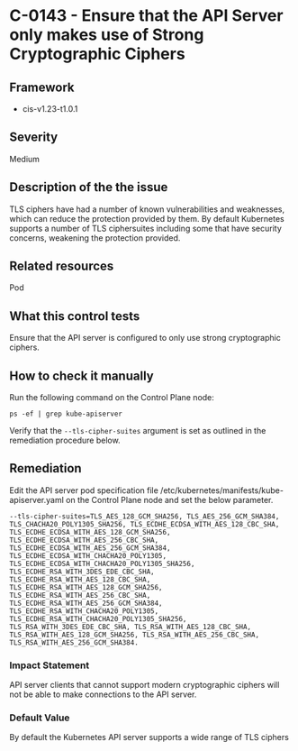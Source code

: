 # C-0143 - Ensure that the API Server only makes use of Strong Cryptographic Ciphers

## Framework
* cis-v1.23-t1.0.1
 
## Severity
Medium

## Description of the the issue
TLS ciphers have had a number of known vulnerabilities and weaknesses, which can reduce the protection provided by them. By default Kubernetes supports a number of TLS ciphersuites including some that have security concerns, weakening the protection provided.
 
## Related resources
Pod
 
## What this control tests 
Ensure that the API server is configured to only use strong cryptographic ciphers.
 
## How to check it manually 
Run the following command on the Control Plane node:

 
```
ps -ef | grep kube-apiserver

```
 Verify that the `--tls-cipher-suites` argument is set as outlined in the remediation procedure below.
 
## Remediation
Edit the API server pod specification file /etc/kubernetes/manifests/kube-apiserver.yaml on the Control Plane node and set the below parameter.

 
```
--tls-cipher-suites=TLS_AES_128_GCM_SHA256, TLS_AES_256_GCM_SHA384, TLS_CHACHA20_POLY1305_SHA256, TLS_ECDHE_ECDSA_WITH_AES_128_CBC_SHA, TLS_ECDHE_ECDSA_WITH_AES_128_GCM_SHA256, TLS_ECDHE_ECDSA_WITH_AES_256_CBC_SHA, TLS_ECDHE_ECDSA_WITH_AES_256_GCM_SHA384, TLS_ECDHE_ECDSA_WITH_CHACHA20_POLY1305, TLS_ECDHE_ECDSA_WITH_CHACHA20_POLY1305_SHA256, TLS_ECDHE_RSA_WITH_3DES_EDE_CBC_SHA, TLS_ECDHE_RSA_WITH_AES_128_CBC_SHA, TLS_ECDHE_RSA_WITH_AES_128_GCM_SHA256, TLS_ECDHE_RSA_WITH_AES_256_CBC_SHA, TLS_ECDHE_RSA_WITH_AES_256_GCM_SHA384, TLS_ECDHE_RSA_WITH_CHACHA20_POLY1305, TLS_ECDHE_RSA_WITH_CHACHA20_POLY1305_SHA256, TLS_RSA_WITH_3DES_EDE_CBC_SHA, TLS_RSA_WITH_AES_128_CBC_SHA, TLS_RSA_WITH_AES_128_GCM_SHA256, TLS_RSA_WITH_AES_256_CBC_SHA, TLS_RSA_WITH_AES_256_GCM_SHA384.

```
 
### Impact Statement
API server clients that cannot support modern cryptographic ciphers will not be able to make connections to the API server.
 
### Default Value
By default the Kubernetes API server supports a wide range of TLS ciphers
 
